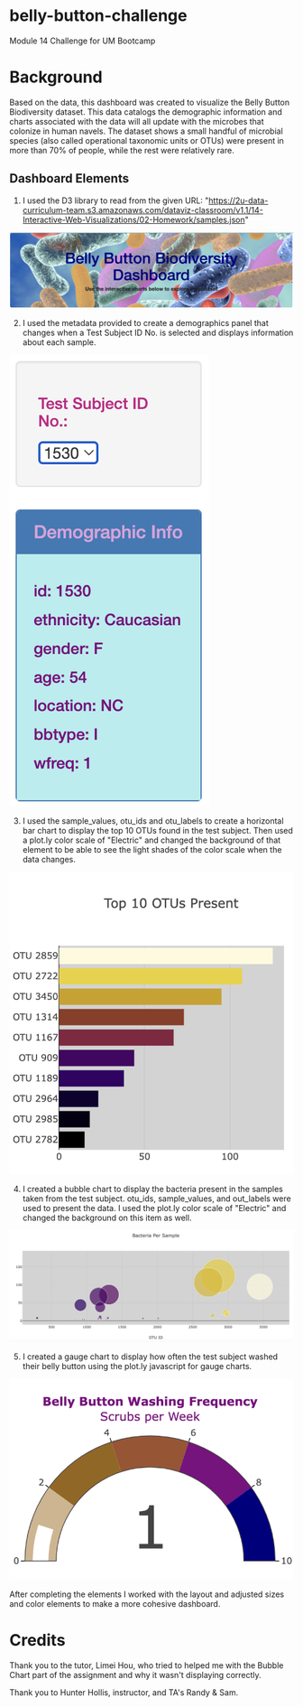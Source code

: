 # belly-button-challenge
Module 14 Challenge for UM Bootcamp

# Background
Based on the data, this dashboard was created to visualize the Belly Button Biodiversity dataset. This data catalogs the demographic information and charts associated with the data will all update with the microbes that colonize in human navels.  The dataset shows a small handful of microbial species (also called operational taxonomic units or OTUs) were present in more than 70% of people, while the rest were relatively rare.

## Dashboard Elements
1. I used the D3 library to read from the given URL: "https://2u-data-curriculum-team.s3.amazonaws.com/dataviz-classroom/v1.1/14-Interactive-Web-Visualizations/02-Homework/samples.json" 

![Microbial image](static/banner.png)

2. I used the metadata provided to create a demographics panel that changes when a Test Subject ID No. is selected and displays information about each sample.

![Demographic Info](static/demographic.png)

3. I used the sample_values, otu_ids and otu_labels to create a horizontal bar chart to display the top 10 OTUs found in the test subject.  Then used a plot.ly color scale of "Electric" and changed the background of that element to be able to see the light shades of the color scale when the data changes.

![Bar Chart image](static/barChart.png)

4. I created a bubble chart to display the bacteria present in the samples taken from the test subject.  otu_ids, sample_values, and out_labels were used to present the data.  I used the plot.ly color scale of "Electric" and changed the background on this item as well.

![Bubble Chart image](static/bubbleChart.png)

5. I created a gauge chart to display how often the test subject washed their belly button using the plot.ly javascript for gauge charts.

![Gauge Chart image](static/gaugeChart.png)

After completing the elements I worked with the layout and adjusted sizes and color elements to make a more cohesive dashboard.

# Credits
Thank you to the tutor, Limei Hou, who tried to helped me with the Bubble Chart part of the assignment and why it wasn't displaying correctly.  

Thank you to Hunter Hollis, instructor, and TA's Randy & Sam.